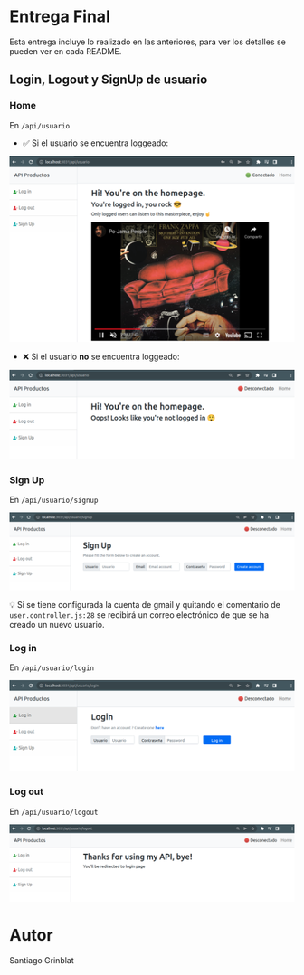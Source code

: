 # Entrega Final

Esta entrega incluye lo realizado en las anteriores, para ver los detalles se pueden ver en cada README.

## Login, Logout y SignUp de usuario

### Home

En `/api/usuario`

- ✅ Si el usuario se encuentra loggeado:

<img src="../Desafio25/imagesReadme/homeLogged.png" alt="Home with logged user"/>

- ❌ Si el usuario **no** se encuentra loggeado:

<img src="../Desafio25/imagesReadme/homeNotLogged.png" alt="Home with unlogged user"/>

### Sign Up

En `/api/usuario/signup`

<img src="../Desafio25/imagesReadme/signUpView.png" alt="Sign up view"/>

💡 Si se tiene configurada la cuenta de gmail y quitando el comentario de `user.controller.js:28` se recibirá un correo electrónico de que se ha creado un nuevo usuario.

### Log in

En `/api/usuario/login`

<img src="../Desafio25/imagesReadme/loginView.png" alt="Login view"/>

### Log out

En `/api/usuario/logout`

<img src="../Desafio25/imagesReadme/logoutView.png" alt="Logout view"/>

# Autor
Santiago Grinblat
